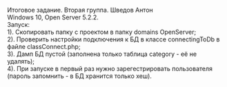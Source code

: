 Итоговое задание. Вторая группа. Шведов Антон<br />
Windows 10, Open Server 5.2.2.<br />
Запуск:<br/>
1). Скопировать папку с проектом в папку domains OpenServer;<br/>
2). Проверить настройки подключения к БД в классе connectingToDb в файле classConnect.php;<br/>
3). Дамп БД пустой (заполнена только таблица category - её не удалять);<br/>
4). При запуске в первый раз нужно зарегестрировать пользователя (пароль запомнить - в БД хранится только хеш).
